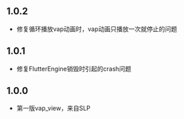 ## 1.0.2
* 修复循环播放vap动画时，vap动画只播放一次就停止的问题

## 1.0.1
* 修复FlutterEngine销毁时引起的crash问题

## 1.0.0

* 第一版vap_view，来自SLP
